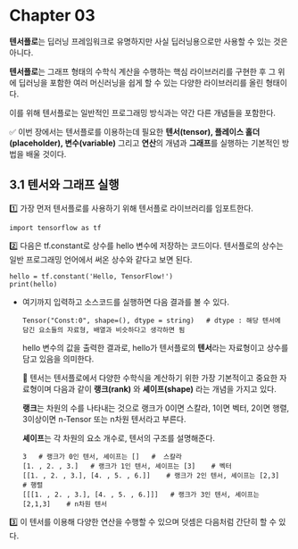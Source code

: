 # Chapter 03 #

**텐서플로**는 딥러닝 프레임워크로 유명하지만 사실 딥러닝용으로만 사용할 수 있는 것은 아니다.

**텐서플로**는 그래프 형태의 수학식 계산을 수행하는 핵심 라이브러리를 구현한 후 그 위에 딥러닝을 포함한 여러 머신러닝을 쉽게 할 수 있는 다양한 라이브러리를 올린 형태이다.

이를 위해 텐서플로는 일반적인 프로그래밍 방식과는 약간 다른 개념들을 포함한다. 

✅ 이번 장에서는 텐서플로를 이용하는데 필요한 **텐서(tensor), 플레이스 홀더(placeholder), 변수(variable)** 그리고 **연산**의 개념과 **그래프**를 실행하는 기본적인 방법을 배울 것이다.

## 3.1 텐서와 그래프 실행

1️⃣ 가장 먼저 텐서플로를 사용하기 위해 텐서플로 라이브러리를 임포트한다.

    import tensorflow as tf
    
2️⃣ 다음은 tf.constant로 상수를 hello 변수에 저장하는 코드이다. 텐서플로의 상수는 일반 프로그래밍 언어에서 써온 상수와 같다고 보면 된다.

    hello = tf.constant('Hello, TensorFlow!')
    print(hello)
    
  - 여기까지 입력하고 소스코드를 실행하면 다음 결과를 볼 수 있다.

        Tensor("Const:0", shape=(), dtype = string)   # dtype : 해당 텐서에 담긴 요소들의 자료형, 배열과 비슷하다고 생각하면 됨
        
    hello 변수의 값을 출력한 결과로, hello가 텐서플로의 **텐서**라는 자료형이고 상수를 담고 있음을 의미한다.
    
    📍 텐서는 텐서플로에서 다양한 수학식을 계산하기 위한 가장 기본적이고 중요한 자료형이며 다음과 같이 **랭크(rank)** 와 **셰이프(shape)** 라는 개념을 가지고 있다. 
    
    **랭크**는 차원의 수를 나타내는 것으로 랭크가 0이면 스칼라, 1이면 벡터, 2이면 행렬, 3이상이면 n-Tensor 또는 n차원 텐서라고 부른다. 
    
    **셰이프**는 각 차원의 요소 개수로, 텐서의 구조를 설명해준다.
    
        3   # 랭크가 0인 텐서, 셰이프는 []   #  스칼라
        [1. , 2. , 3.]   # 랭크가 1인 텐서, 셰이프는 [3]    # 벡터
        [[1. , 2. , 3.], [4. , 5. , 6.]]    # 랭크가 2인 텐서, 셰이프는 [2,3]   # 행렬
        [[[1. , 2. , 3.], [4. , 5. , 6.]]]   # 랭크가 3인 텐서, 셰이프는 [2,1,3]    # n차원 텐서
    
3️⃣ 이 텐서를 이용해 다양한 연산을 수행할 수 있으며 덧셈은 다음처럼 간단히 할 수 있다. 
